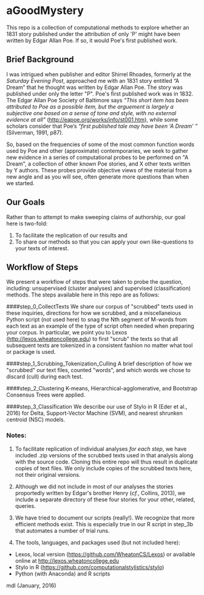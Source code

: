 # aGoodMystery
This repo is a collection of computational methods to explore whether an 1831 story
published under the attribution of only 'P' might have been written by Edgar Allan Poe.
If so, it would Poe's first published work.


## Brief Background
I was intrigued when publisher and editor Shirrel Rhoades, formerly at the *Saturday Evening Post*, 
approached me with an 1831 story entitled “A Dream” that he thought was written by Edgar Allan Poe.
The story was published under only the letter "P".
Poe's first published work was in 1832. The Edgar Allan Poe Society of Baltimore says 
*"This short item has been attributed to Poe as a possible item, but the arguement is largely a 
subjective one based on a sense of tone and style, with no external evidence at all"*
(http://eapoe.org/works/info/st001.htm), while 
some scholars consider that Poe’s *“first published tale may have been ‘A Dream’ ”* (Silverman, 1991, p87). 

So, based on the frequencies of some of the most common function words used by Poe and other 
(approximate) contemporaries, 
we seek to gather new evidence in a series of computational probes 
to be performed on "A Dream", a collection
of other known Poe stories, and X other texts written by Y authors.
These probes provide objective views of the material from a new angle and as you will see, often generate more 
questions than when we started. 

## Our Goals
Rather than to attempt to make sweeping claims of authorship, our goal here is two-fold: 
1. To facilitate the replication of our results and 
2. To share our methods so that you can apply your own like-questions to your texts of interest.

## Workflow of Steps
We present a workflow of steps that were taken to probe the question, including:
unsupervised (cluster analyses) and supervised (classification) methods. The steps available here
in this repo are as follows:

####step_0_CollectTexts
We share our corpus of "scrubbed" texts used in these inquiries, directions for how we scrubbed, 
and a miscellaneious Python script (not used here) to snag the Nth segment of 
M-words from each text as an example of the type of script often needed when preparing your corpus.
In particular, we point you to Lexos (http://lexos.wheatoncollege.edu) to first "scrub" the texts so that all subsequent texts are tokenized in a consistent fashion no matter what tool or package is used.

####step_1_Scrubbing_Tokenization_Culling
A brief description of how we "scrubbed" our text files, counted "words", and which words we chose to discard (cull) during each test.

####step_2_Clustering
K-means, Hierarchical-agglomerative, and Bootstrap Consensus Trees were applied.

####step_3_Classification
We describe our use of Stylo in R (Eder et al., 2016) for Delta, Support-Vector Machine (SVM), and nearest shrunken centroid (NSC) models.

### Notes:
1. To facilitate replication of individual analyses *for each step*, we have included .zip versions of
the scrubbed texts used in that analysis along with the source code. Cloning this entire repo will thus result
in duplicate copies of text files. We only include copies of the scrubbed texts here, not their original versions.

2. Although we did not include in most of our analyses the stories proportedly written by Edgar's brother Henry (*cf.*, Collins, 2013), we include a separate directory of these four stories for your other, related, queries.

2. We have tried to document our scripts (really!).  We recognize that more efficient
methods exist. This is especially true in our R script in step_3b that automates a number
of trial runs. 

3. The tools, languages, and packages used (but not included here):
  - Lexos, local version (https://github.com/WheatonCS/Lexos) or available online at http://lexos.wheatoncollege.edu
  - Stylo in R (https://github.com/computationalstylistics/stylo)
  - Python (with Anaconda) and R scripts

mdl (January, 2016)
